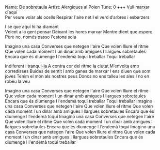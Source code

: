 Name: De sobretaula
Artist: Alergiques al Polen
Tune: 0
+++
<C>        <G>
   Vull marxar d′aquí
<Dm>     
Per veure volar als ocells
<G>          <C>
Respirar l'aire net
                   <G>         <Dm> <G>
I el verd d′arbres i esbarzers

<C>                        <Am>
    I sé que aquí hi ha diamant
  <Dm>                
Veient a la gent pensar
<G>
Deixant les hores marxar
<C>                   <G>
   Mentre dient que espero
     <Dm>                <G>
Però no, només passo l'estona sola

<C> <G> <Dm> <G>

<F>            <C>
   Imagino una casa
                      <E>
Converses que netegen l'aire
    <E7>            <Am>
Que volen lliure el ritme
    <G>          <F>
Que volen cada moment
                <C>
I un dinar amb amigues
                <E7>
I llargues sobretaules
                 <Am>
Encara que és diumenge
        <A>      <F>
I l′endemà toqui treballar
      <C>
Toqui treballar


Indiferent i tranqui-la
A contra cor del ritme la ciutat
M′envolta amb corredisses
Buides de sentit i amb ganes de marxar
I ens diuen que som joves
Tenim el món als nostres peus
Doncs no ens talleu les ales
I no en robeu la veu


Imagino una casa
Converses que netegen l'aire
Que volen lliure el ritme
Que volen cada moment
I un dinar amb amigues
I llargues sobretaules
Encara que és diumenge
I l′endemà toqui treballar
Toqui treballar
Imagino una casa
Converses que netegen l'aire
Que volen lliure el ritme
Que volen cada moment
I un dinar amb amigues
I llargues sobretaules
Encara que és diumenge
I l′endemà toqui
Imagino una casa
Converses que netegen l'aire
Que volen lliure el ritme
Que volen cada moment
I un dinar amb amigues
I llargues sobretaules
Encara que és diumenge
I l′endemà toqui
Imagino una casa
Converses que netegen l'aire
Que volen lliure el ritme
Que volen cada moment
I un dinar amb amigues
I llargues sobretaules
Encara que és diumenge
I l'endemà toqui treballar